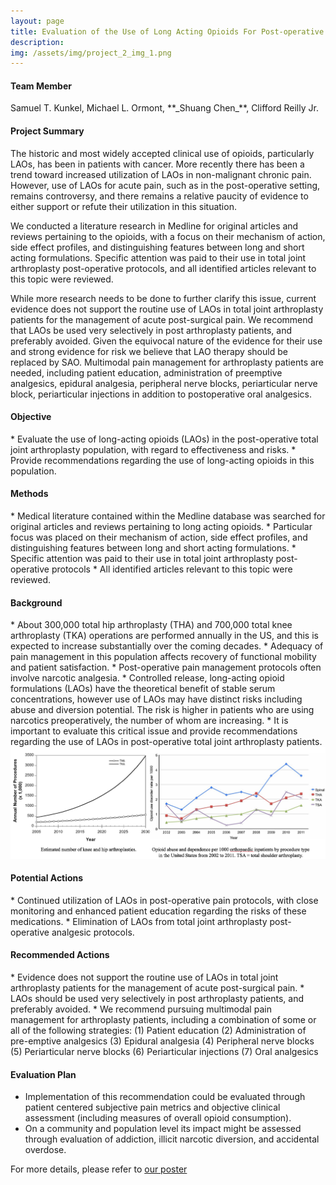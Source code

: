 ```yaml
---
layout: page
title: Evaluation of the Use of Long Acting Opioids For Post-operative Pain Control in Orthopaedic Surgery
description: 
img: /assets/img/project_2_img_1.png
---
```

<h4><b>Team Member</b></h4>
Samuel T. Kunkel, Michael L. Ormont, **_Shuang Chen_**, Clifford Reilly Jr.  

<h4><b>Project Summary</b></h4>
The historic and most widely accepted clinical use of opioids, particularly LAOs, has been in patients with cancer. More recently there has been a trend toward increased utilization of LAOs in non-malignant chronic pain. However, use of LAOs for acute pain, such as in the post-operative setting, remains controversy, and there remains a relative paucity of evidence to either support or refute their utilization in this situation.

We conducted a literature research in Medline for original articles and reviews pertaining to the opioids, with a focus on their mechanism of action, side effect profiles, and distinguishing features between long and short acting formulations. Specific attention was paid to their use in total joint arthroplasty post-operative protocols, and all identified articles relevant to this topic were reviewed.

While more research needs to be done to further clarify this issue, current evidence does not support the routine use of LAOs in total joint arthroplasty patients for the management of acute post-surgical pain. We recommend that LAOs be used very selectively in post arthroplasty patients, and preferably avoided. Given the equivocal nature of the evidence for their use and strong evidence for risk we believe that LAO therapy should be replaced by SAO. Multimodal pain management for arthroplasty patients are needed, including patient education, administration of preemptive analgesics, epidural analgesia, peripheral nerve blocks, periarticular nerve block, periarticular injections in addition to postoperative oral analgesics. 



<h4><b>Objective</b></h4>
* Evaluate the use of long-acting opioids (LAOs) in the post-operative total joint arthroplasty population, with regard to effectiveness and risks. 
* Provide recommendations regarding the use of long-acting opioids in this population.

<h4><b>Methods</b></h4>
* Medical literature contained within the Medline database was searched for original articles and reviews pertaining to long acting opioids. 
* Particular focus  was placed on their mechanism of action, side effect profiles, and distinguishing features between long and short acting formulations. 
* Specific attention was paid to their use in total joint arthroplasty post-operative protocols 
* All identified articles relevant to this topic were reviewed.

<h4><b>Background</b></h4>
* About 300,000 total hip arthroplasty (THA) and 700,000 total knee arthroplasty (TKA) operations are performed annually in the US, and this is expected to increase substantially over the coming decades. 
* Adequacy of pain management in this population affects recovery of functional mobility and patient satisfaction. 
* Post-operative pain management protocols often involve narcotic analgesia. 
* Controlled release, long-acting opioid formulations (LAOs) have the theoretical benefit of stable serum concentrations, however use of LAOs  may have distinct risks including abuse and diversion potential.  The risk is higher in patients who are using narcotics preoperatively, the number of whom are increasing.
* It is important to evaluate this critical issue and provide recommendations regarding the use of LAOs in post-operative total joint arthroplasty patients.

<img src="/assets/img/project_2_img_2.png" width="700">


<h4><b>Potential Actions</b></h4>
* Continued utilization of LAOs in post-operative pain protocols, with close monitoring and enhanced patient education regarding the risks of these medications.
* Elimination of LAOs from total joint arthroplasty post-operative analgesic protocols.

<h4><b>Recommended Actions</b></h4>
* Evidence does not support the routine use of LAOs in total joint arthroplasty patients for the management of acute post-surgical pain.  
* LAOs should be used very selectively in post arthroplasty patients, and preferably avoided.  
* We recommend pursuing multimodal pain management for arthroplasty patients, including a combination of some or all of the following strategies: (1) Patient education (2) Administration of pre-emptive analgesics (3) Epidural analgesia (4) Peripheral nerve blocks (5) Periarticular nerve blocks (6) Periarticular injections (7) Oral analgesics

<h4><b>Evaluation Plan</b></h4>

* Implementation of this recommendation could be evaluated through patient centered subjective pain metrics and objective clinical assessment (including measures of overall opioid consumption).   
* On a community and population level its impact might be assessed through evaluation of addiction, illicit narcotic diversion, and accidental overdose.  

For more details, please refer to [our poster](/assets/pdf/Poster_2.pdf)